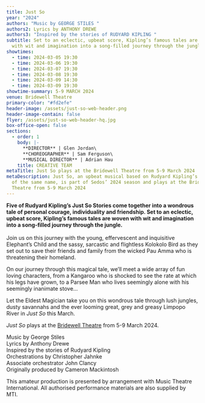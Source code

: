 ```yaml
---
title: Just So
year: "2024"
authors: "Music by GEORGE STILES "
authors2: Lyrics by ANTHONY DREWE
authors3: "Inspired by the stories of RUDYARD KIPLING "
subtitle: Set to an eclectic, upbeat score, Kipling’s famous tales are woven
  with wit and imagination into a song-filled journey through the jungle
showtimes:
  - time: 2024-03-05 19:30
  - time: 2024-03-06 19:30
  - time: 2024-03-07 19:30
  - time: 2024-03-08 19:30
  - time: 2024-03-09 14:30
  - time: 2024-03-09 19:30
showtime-summary: 5-9 MARCH 2024
venue: Bridewell Theatre
primary-color: "#fd2efe"
header-image: /assets/just-so-web-header.png
header-image-contain: false
flyer: /assets/just-so-web-header-hq.jpg
box-office-open: false
sections:
  - order: 1
    body: |-
      **DIRECTOR** | Glen Jordan\
      **CHOREOGRAPHER** | Sam Ferguson\
      **MUSICAL DIRECTOR** | Adrian Hau
    title: CREATIVE TEAM
metaTitle: Just So plays at the Bridewell Theatre from 5-9 March 2024
metaDescription: Just So, an upbeat musical based on Rudyard Kipling’s stories
  of the same name, is part of Sedos’ 2024 season and plays at the Bridewell
  Theatre from 5-9 March 2024
---
```

**Five of Rudyard Kipling’s Just So Stories come together into a wondrous tale of personal courage, individuality and friendship. Set to an eclectic, upbeat score, Kipling’s famous tales are woven with wit and imagination into a song-filled journey through the jungle.**\
\
Join us on this journey with the young, effervescent and inquisitive Elephant’s Child and the sassy, sarcastic and flightless Kolokolo Bird as they set out to save their friends and family from the wicked Pau Amma who is threatening their homeland.

On our journey through this magical tale, we’ll meet a wide array of fun loving characters, from a Kangaroo who is shocked to see the rate at which his legs have grown, to a Parsee Man who lives seemingly alone with his seemingly inanimate stove…

Let the Eldest Magician take you on this wondrous tale through lush jungles, dusty savannahs and the ever looming great, grey and greasy Limpopo River in *Just So* this March. 

*Just So* plays at the [Bridewell Theatre](https://www.sedos.co.uk/venues/bridewell) from 5-9 March 2024. 

Music by George Stiles\
Lyrics by Anthony Drewe\
Inspired by the stories of Rudyard Kipling\
Orchestrations by Christopher Jahnke\
Associate orchestrator John Clancy\
Originally produced by Cameron Mackintosh

This amateur production is presented by arrangement with Music Theatre International. All authorised performance materials are also supplied by MTI.